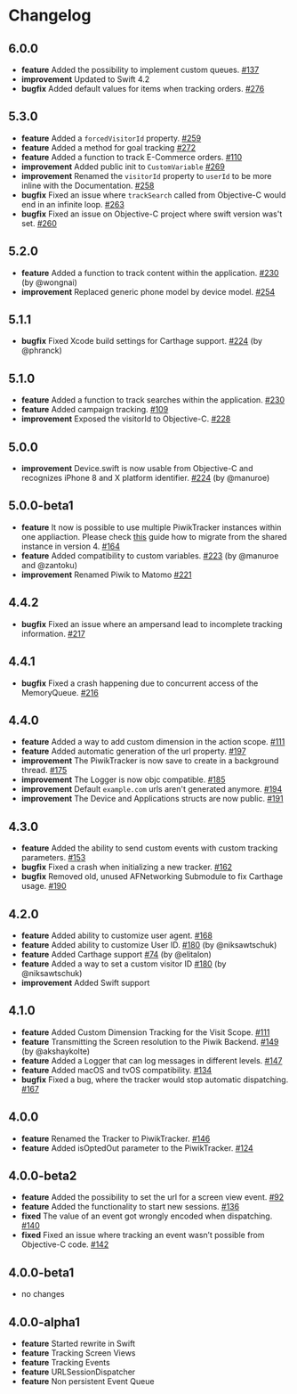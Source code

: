 # Changelog

## 6.0.0
* **feature** Added the possibility to implement custom queues. [#137](https://github.com/matomo-org/matomo-sdk-ios/issues/137)
* **improvement** Updated to Swift 4.2
* **bugfix** Added default values for items when tracking orders. [#276](https://github.com/matomo-org/matomo-sdk-ios/issues/276)

## 5.3.0
* **feature** Added a `forcedVisitorId` property. [#259](https://github.com/matomo-org/matomo-sdk-ios/issues/259)
* **feature** Added a method for goal tracking [#272](https://github.com/matomo-org/matomo-sdk-ios/issues/272)
* **feature** Added a function to track E-Commerce orders. [#110](https://github.com/matomo-org/matomo-sdk-ios/issues/110)
* **improvement** Added public init to `CustomVariable` [#269](https://github.com/matomo-org/matomo-sdk-ios/issues/269)
* **improvement** Renamed the `visitorId` property to `userId` to be more inline with the Documentation. [#258](https://github.com/matomo-org/matomo-sdk-ios/issues/258)
* **bugfix** Fixed an issue where `trackSearch` called from Objective-C would end in an infinite loop. [#263](https://github.com/matomo-org/matomo-sdk-ios/issues/263)
* **bugfix** Fixed an issue on Objective-C project where swift version was't set. [#260](https://github.com/matomo-org/matomo-sdk-ios/issues/260)

## 5.2.0
* **feature** Added a function to track content within the application. [#230](https://github.com/matomo-org/matomo-sdk-ios/pull/256) (by @wongnai)
* **improvement** Replaced generic phone model by device model. [#254](https://github.com/matomo-org/matomo-sdk-ios/pull/253)

## 5.1.1
* **bugfix** Fixed Xcode build settings for Carthage support. [#224](https://github.com/matomo-org/matomo-sdk-ios/pull/244) (by @phranck)

## 5.1.0
* **feature** Added a function to track searches within the application. [#230](https://github.com/matomo-org/matomo-sdk-ios/issues/230)
* **feature** Added campaign tracking. [#109](https://github.com/matomo-org/matomo-sdk-ios/issues/109)
* **improvement** Exposed the visitorId to Objective-C. [#228](https://github.com/matomo-org/matomo-sdk-ios/issues/228)

## 5.0.0
* **improvement** Device.swift is now usable from Objective-C and recognizes iPhone 8 and X platform identifier. [#224](https://github.com/matomo-org/matomo-sdk-ios/pull/224) (by @manuroe)

## 5.0.0-beta1
* **feature** It now is possible to use multiple PiwikTracker instances within one appliaction. Please check [this](https://github.com/matomo-org/matomo-sdk-ios/wiki/Migration#50) guide how to migrate from the shared instance in version 4. [#164](https://github.com/piwik/piwik-sdk-ios/pull/164)
* **feature** Added compatibility to custom variables. [#223](https://github.com/matomo-org/matomo-sdk-ios/pull/223) (by @manuroe and @zantoku)
* **improvement** Renamed Piwik to Matomo [#221](https://github.com/matomo-org/matomo-sdk-ios/pull/221)

## 4.4.2
* **bugfix** Fixed an issue where an ampersand lead to incomplete tracking information. [#217](https://github.com/matomo-org/piwik-sdk-ios/issues/217)

## 4.4.1
* **bugfix** Fixed a crash happening due to concurrent access of the MemoryQueue. [#216](https://github.com/matomo-org/matomo-sdk-ios/pull/216)

## 4.4.0
* **feature** Added a way to add custom dimension in the action scope. [#111](https://github.com/matomo-org/matomo-sdk-ios/issues/111)
* **feature** Added automatic generation of the url property. [#197](https://github.com/matomo-org/matomo-sdk-ios/issues/197)
* **improvement** The PiwikTracker is now save to create in a background thread. [#175](https://github.com/matomo-org/matomo-sdk-ios/pull/175)
* **improvement** The Logger is now objc compatible. [#185](https://github.com/matomo-org/matomo-sdk-ios/issues/185)
* **improvement** Default `example.com` urls aren't generated anymore. [#194](https://github.com/matomo-org/matomo-sdk-ios/pull/195)
* **improvement** The Device and Applications structs are now public. [#191](https://github.com/matomo-org/matomo-sdk-ios/issues/191)

## 4.3.0
* **feature** Added the ability to send custom events with custom tracking parameters. [#153](https://github.com/matomo-org/matomo-sdk-ios/issues/153)
* **bugfix** Fixed a crash when initializing a new tracker. [#162](https://github.com/matomo-org/matomo-sdk-ios/issues/162)
* **bugfix** Removed old, unused AFNetworking Submodule to fix Carthage usage. [#190](https://github.com/matomo-org/matomo-sdk-ios/issues/190)

## 4.2.0
* **feature** Added ability to customize user agent. [#168](https://github.com/matomo-org/matomo-sdk-ios/pull/168)
* **feature** Added ability to customize User ID.
[#180](https://github.com/matomo-org/matomo-sdk-ios/issues/180) (by @niksawtschuk)
* **feature** Added Carthage support [#74](https://github.com/matomo-org/matomo-sdk-ios/issues/74) (by @elitalon)
* **feature** Added a way to set a custom visitor ID [#180](https://github.com/matomo-org/matomo-sdk-ios/pull/181) (by @niksawtschuk)
* **improvement** Added Swift support

## 4.1.0
* **feature** Added Custom Dimension Tracking for the Visit Scope. [#111](https://github.com/matomo-org/matomo-sdk-ios/issues/111)
* **feature** Transmitting the Screen resolution to the Piwik Backend. [#149](https://github.com/matomo-org/matomo-sdk-ios/issues/149) (by @akshaykolte)
* **feature** Added a Logger that can log messages in different levels. [#147](https://github.com/matomo-org/matomo-sdk-ios/issues/147)
* **feature** Added macOS and tvOS compatibility. [#134](https://github.com/matomo-org/matomo-sdk-ios/issues/134)
* **bugfix** Fixed a bug, where the tracker would stop automatic dispatching. [#167](https://github.com/matomo-org/matomo-sdk-ios/issues/167)

## 4.0.0
* **feature** Renamed the Tracker to PiwikTracker. [#146](https://github.com/matomo-org/matomo-sdk-ios/issues/146)
* **feature** Added isOptedOut parameter to the PiwikTracker. [#124](https://github.com/matomo-org/matomo-sdk-ios/issues/124)

## 4.0.0-beta2
* **feature** Added the possibility to set the url for a screen view event. [#92](https://github.com/matomo-org/matomo-sdk-ios/issues/92)
* **feature** Added the functionality to start new sessions. [#136](https://github.com/matomo-org/matomo-sdk-ios/issues/136)
* **fixed** The value of an event got wrongly encoded when dispatching. [#140](https://github.com/matomo-org/matomo-sdk-ios/pull/140)
* **fixed** Fixed an issue where tracking an event wasn’t possible from Objective-C code. [#142](https://github.com/matomo-org/matomo-sdk-ios/issues/142)

## 4.0.0-beta1
* no changes

## 4.0.0-alpha1
* **feature** Started rewrite in Swift
* **feature** Tracking Screen Views
* **feature** Tracking Events
* **feature** URLSessionDispatcher
* **feature** Non persistent Event Queue
